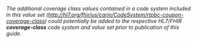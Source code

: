 *The additional coverage class values contained in a code system included in this value set (http://hl7.org/fhir/us/carin/CodeSystem/rtpbc-coupon-coverage-class) could potentially be added to the respective HL7/FHIR **coverage-class** code system and value set prior to publication of this guide.*

<br><br>